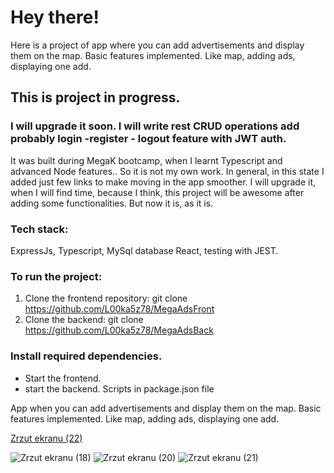 

# Hey there!
Here is a project of app where you can add advertisements and display them on the map.
Basic features implemented. Like map, adding ads, displaying one add.

## This is project in progress.
### I will upgrade it soon. I will write rest CRUD operations add probably login -register - logout feature with JWT auth.


It was built during MegaK bootcamp, when I learnt Typescript and advanced Node features..
So it is not my own work. In general, in this state I added just few links to make moving in the app smoother.
 I will upgrade it, when I will find time, because I think, this project will be awesome after adding some functionalities.
But now it is, as it is.

### Tech stack:
ExpressJs, Typescript, MySql database React, testing with JEST.

### To run the project:
1. Clone the  frontend repository: git clone https://github.com/L00ka5z78/MegaAdsFront
 2. Clone the backend: git clone https://github.com/L00ka5z78/MegaAdsBack

### Install required dependencies.
* Start the frontend.
* start the backend.
Scripts in package.json file

App when you can add advertisements and display them on the map.
Basic features implemented. Like map, adding ads, displaying one add.


[Zrzut ekranu (22)](https://user-images.githubusercontent.com/110019733/218260411-85a74b04-cc7a-4f23-9d4c-6928f409eb0e.png)



![Zrzut ekranu (18)](https://user-images.githubusercontent.com/110019733/218260405-d0a89e5b-ed70-4d46-aa2c-c80ce95571a5.png)
![Zrzut ekranu (20)](https://user-images.githubusercontent.com/110019733/218260408-64bb33c5-2d31-4176-9829-a0f7632f4d37.png)
![Zrzut ekranu (21)](https://user-images.githubusercontent.com/110019733/218260409-28cadd76-9072-4e3f-a334-f325eca080cb.png)
